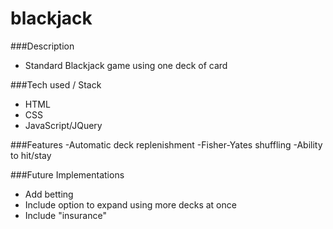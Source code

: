 # blackjack
###Description
- Standard Blackjack game using one deck of card


###Tech used / Stack
- HTML
- CSS
- JavaScript/JQuery


###Features
-Automatic deck replenishment
-Fisher-Yates shuffling
-Ability to hit/stay


###Future Implementations
- Add betting
- Include option to expand using more decks at once
- Include "insurance"

